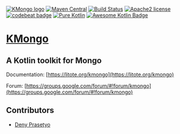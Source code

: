  [![KMongo logo](https://litote.org/kmongo/kmongo.png "KMongo")](https://litote.org/kmongo)
 [![Maven Central](https://maven-badges.herokuapp.com/maven-central/org.litote.kmongo/kmongo/badge.svg)](https://maven-badges.herokuapp.com/maven-central/org.litote.kmongo/kmongo)
 [![Build Status](https://travis-ci.org/Litote/kmongo.png)](https://travis-ci.org/Litote/kmongo)
 [![Apache2 license](https://img.shields.io/badge/license-Apache%20License%202.0-blue.svg?style=flat)](https://www.apache.org/licenses/LICENSE-2.0)
 [![codebeat badge](https://codebeat.co/badges/ed919223-2b9a-4b60-97d5-695b460fcbb7)](https://codebeat.co/projects/github-com-litote-kmongo-master)
 [![Pure Kotlin](https://img.shields.io/badge/100%25-kotlin-blue.svg)](https://kotlinlang.org/)
 [![Awesome Kotlin Badge](https://kotlin.link/awesome-kotlin.svg)](https://github.com/KotlinBy/awesome-kotlin)
 
# [KMongo](https://litote.org/kmongo) 
 
## A Kotlin toolkit for Mongo

Documentation: [https://litote.org/kmongo](https://litote.org/kmongo)

Forum: [https://groups.google.com/forum/#!forum/kmongo](https://groups.google.com/forum/#!forum/kmongo)

## Contributors

* [Deny Prasetyo](https://github.com/jasoet)